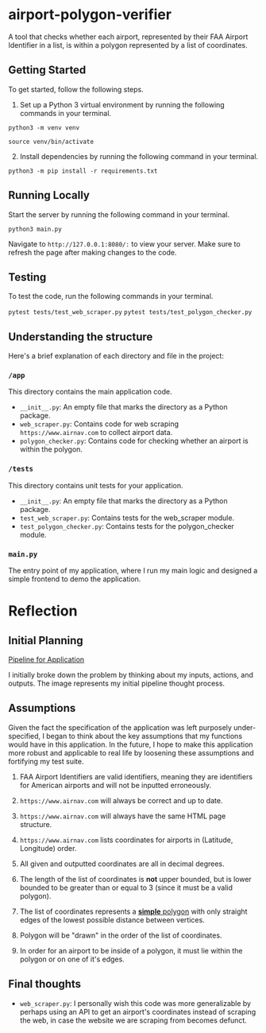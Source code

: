 # airport-polygon-verifier
 A tool that checks whether each airport, represented by their FAA Airport Identifier in a list, is within a polygon represented by a list of coordinates.

## Getting Started 

To get started, follow the following steps. 

1. Set up a Python 3 virtual environment by running the following commands in your terminal. 

`python3 -m venv venv`

`source venv/bin/activate`

2. Install dependencies by running the following command in your terminal. 

`python3 -m pip install -r requirements.txt`

## Running Locally

Start the server by running the following command in your terminal. 

`python3 main.py`

Navigate to `http://127.0.0.1:8080/:` to view your server. Make sure to refresh the page after making changes to the code. 

## Testing 

To test the code, run the following commands in your terminal.

`pytest tests/test_web_scraper.py`
`pytest tests/test_polygon_checker.py`

## Understanding the structure

Here's a brief explanation of each directory and file in the project:

### `/app`

This directory contains the main application code.

- `__init__.py`: An empty file that marks the directory as a Python package.
- `web_scraper.py`: Contains code for web scraping `https://www.airnav.com` to collect airport data.
- `polygon_checker.py`: Contains code for checking whether an airport is within the polygon.

### `/tests`

This directory contains unit tests for your application.

- `__init__.py`: An empty file that marks the directory as a Python package.
- `test_web_scraper.py`: Contains tests for the web_scraper module.
- `test_polygon_checker.py`: Contains tests for the polygon_checker module.

### `main.py`

The entry point of my application, where I run my main logic and designed a simple frontend to demo the application.

# Reflection 

## Initial Planning 

[Pipeline for Application](Pipeline.jpg)

I initially broke down the problem by thinking about my inputs, actions, and outputs. The image represents my initial pipeline thought process. 

## Assumptions

Given the fact the specification of the application was left purposely under-specified, I began to think about the key assumptions that my functions would have in this application. In the future, I hope to make this application more robust and applicable to real life by loosening these assumptions and fortifying my test suite. 

1. FAA Airport Identifiers are valid identifiers, meaning they are identifiers for American airports and will not be inputted erroneously. 

2. `https://www.airnav.com` will always be correct and up to date.

3. `https://www.airnav.com` will always have the same HTML page structure. 

4. `https://www.airnav.com` lists coordinates for airports in (Latitude, Longitude) order. 

5. All given and outputted coordinates are all in decimal degrees.

6. The length of the list of coordinates is **not** upper bounded, but is lower bounded to be greater than or equal to 3 (since it must be a valid polygon).

7. The list of coordinates represents a [**simple** polygon](https://en.wikipedia.org/wiki/Simple_polygon) with only straight edges of the lowest possible distance between vertices.

8. Polygon will be "drawn" in the order of the list of coordinates. 

9. In order for an airport to be inside of a polygon, it must lie within the polygon or on one of it's edges.  

## Final thoughts

- `web_scraper.py`: I personally wish this code was more generalizable by perhaps using an API to get an airport's coordinates instead of scraping the web, in case the website we are scraping from becomes defunct.



